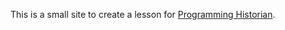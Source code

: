 This is a small site to create a lesson for [Programming Historian](http://programminghistorian.org/). 
